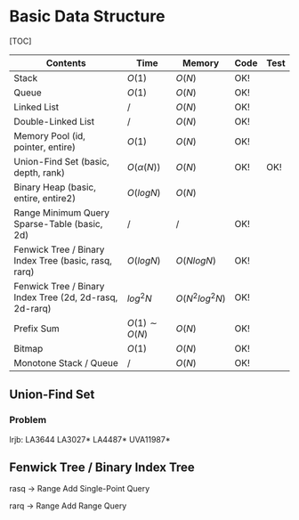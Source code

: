 # Basic Data Structure



[TOC]

| Contents                                                | Time             | Memory         | Code | Test |
| ------------------------------------------------------- | ---------------- | -------------- | ---- | ---- |
| Stack                                                   | $O(1)$           | $O(N)$         | OK!  |      |
| Queue                                                   | $O(1)$           | $O(N)$         | OK!  |      |
| Linked List                                             | $/$              | $O(N)$         | OK!  |      |
| Double-Linked List                                      | $/$              | $O(N)$         | OK!  |      |
| Memory Pool (id, pointer, entire)                       | $O(1)$           | $O(N)$         | OK!  |      |
| Union-Find Set (basic, depth, rank)                     | $O(\alpha(N))$   | $O(N)$         | OK!  | OK!  |
| Binary Heap (basic, entire, entire2)                    | $O(logN)$        | $O(N)$         |      |      |
| Range Minimum Query Sparse-Table (basic, 2d)            | $/$              | $/$            | OK!  |      |
| Fenwick Tree / Binary Index Tree (basic, rasq, rarq)    | $O(logN)$        | $O(NlogN)$     | OK!  |      |
| Fenwick Tree / Binary Index Tree (2d, 2d-rasq, 2d-rarq) | $log^2N$         | $O(N^2log^2N)$ | OK!  |      |
| Prefix Sum                                              | $O(1) \sim O(N)$ | $O(N)$         | OK!  |      |
| Bitmap                                                  | $O(1)$           | $O(N)$         | OK!  |      |
| Monotone Stack / Queue                                  | $/$              | $O(N)$         | OK!  |      |



## Union-Find Set 

### Problem

lrjb: LA3644 LA3027* LA4487* UVA11987* 



## Fenwick Tree / Binary Index Tree

rasq -> Range Add Single-Point Query

rarq -> Range Add Range Query